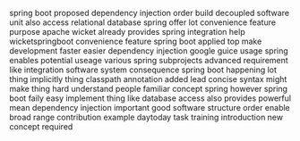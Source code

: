 spring boot proposed dependency injection order build decoupled software unit also access relational database spring offer lot convenience feature purpose apache wicket already provides spring integration help wicketspringboot convenience feature spring boot applied top make development faster easier dependency injection google guice usage spring enables potential useage various spring subprojects advanced requirement like integration software system consequence spring boot happening lot thing implicitly thing classpath annotation added lead concise syntax might make thing hard understand people familiar concept spring however spring boot faily easy implement thing like database access also provides powerful mean dependency injection important good software structure order enable broad range contribution example daytoday task training introduction new concept required